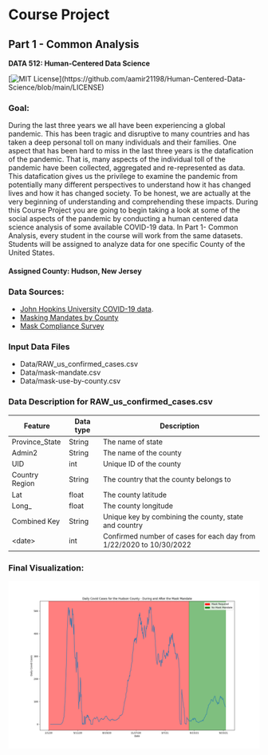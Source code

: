 # Course Project

## Part 1 - Common Analysis

**DATA 512: Human-Centered Data Science**

[![MIT License](https://img.shields.io/apm/l/atomic-design-ui.svg?)](https://github.com/aamir21198/Human-Centered-Data-Science/blob/main/LICENSE)

### Goal:
During the last three years we all have been experiencing a global pandemic. This has been tragic and disruptive to many countries and has taken a deep personal toll on many individuals and their families.
One aspect that has been hard to miss in the last three years is the datafication of the pandemic. That is, many aspects of the individual toll of the pandemic have been collected, aggregated and re-represented as data. This datafication gives us the privilege to examine the pandemic from potentially many different perspectives to understand how it has changed lives and how it has changed society. To be honest, we are actually at the very beginning of understanding and comprehending these impacts.
During this Course Project you are going to begin taking a look at some of the social aspects of the pandemic by conducting a human centered data science analysis of some available COVID-19 data. In Part 1- Common Analysis, every student in the course will work from the same datasets. Students will be assigned to analyze data for one specific County of the United States.

#### Assigned County: Hudson, New Jersey 

### Data Sources:
- [John Hopkins University COVID-19 data](https://www.kaggle.com/datasets/antgoldbloom/covid19-data-from-john-hopkins-university).
- [Masking Mandates by County](https://data.cdc.gov/Policy-Surveillance/U-S-State-and-Territorial-Public-Mask-Mandates-Fro/62d6-pm5i)
- [Mask Compliance Survey](https://github.com/nytimes/covid-19-data/tree/master/mask-use)

### Input Data Files
- Data/RAW_us_confirmed_cases.csv
- Data/mask-mandate.csv
- Data/mask-use-by-county.csv

### Data Description for RAW_us_confirmed_cases.csv

| Feature        | Data type | Description                                                         |
|----------------|-----------|---------------------------------------------------------------------|
| Province_State | String    | The name of state                                                   |
| Admin2         | String    | The name of the county                                              |
| UID            | int       | Unique ID of the county                                             |
| Country Region | String    | The country that the county belongs to                              |
| Lat            | float     | The county latitude                                                 |
| Long_          | float     | The county longitude                                                |
| Combined Key   | String    | Unique key by combining the county, state and country               |
| \<date>        | int       | Confirmed number of cases for each day from 1/22/2020 to 10/30/2022 |

### Final Visualization:
![Hudson county daily cases](https://github.com/aamir21198/Human-Centered-Data-Science/raw/main/course-project/part-1-common-analysis/Hudson%20county%20daily%20cases.png)
